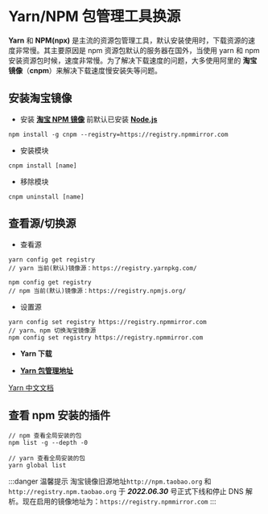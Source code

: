 # Yarn/NPM 包管理工具换源

**Yarn** 和 **NPM(npx)** 是主流的资源包管理工具，默认安装使用时，下载资源的速度非常慢。其主要原因是 npm 资源包默认的服务器在国外，当使用 yarn 和 npm 安装资源包时候，速度非常慢。为了解决下载速度的问题，大多使用阿里的 **淘宝镜像**（**cnpm**）来解决下载速度慢安装失等问题。

## 安装淘宝镜像

-   安装 [**淘宝 NPM 镜像**](https://developer.aliyun.com/mirror/NPM?from=tnpm) 前默认已安装 [**Node.js**](https://nodejs.org/zh-cn/)

```shell title="淘宝镜像地址"
npm install -g cnpm --registry=https://registry.npmmirror.com
```

-   安装模块

```shell title="安装模块"
cnpm install [name]
```

-   移除模块

```shell title="移除模块"
cnpm uninstall [name]
```

## 查看源/切换源

-   查看源

```shell title="查看源地址"
yarn config get registry
// yarn 当前(默认)镜像源：https://registry.yarnpkg.com/

npm config get registry
// npm 当前(默认)镜像源：https://registry.npmjs.org/
```

-   设置源

```shell title="设置源地址"
yarn config set registry https://registry.npmmirror.com
// yarn、npm 切换淘宝镜像源
npm config set registry https://registry.npmmirror.com
```

-   **Yarn 下载**

-   [**Yarn 包管理地址**](https://classic.yarnpkg.com/zh-Hans/)

[Yarn 中文文档](https://yarn.bootcss.com/docs/install/#windows-stable)

## 查看 npm 安装的插件

```shell title="查看全局安装的包"
// npm 查看全局安装的包
npm list -g --depth -0

// yarn 查看全局安装的包
yarn global list
```

:::danger 温馨提示
淘宝镜像旧源地址`http://npm.taobao.org` 和 `http://registry.npm.taobao.org` 于 **_2022.06.30_** 号正式下线和停止 DNS 解析。现在启用的镜像地址为：`https://registry.npmmirror.com`
:::
